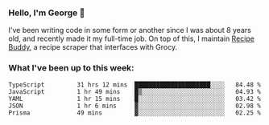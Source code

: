 ### Hello, I'm George 👋

I've been writing code in some form or another since I was about 8 years old, and recently made it my full-time job. On top of this, I maintain [Recipe Buddy](https://github.com/georgegebbett/recipe-buddy), a recipe scraper that interfaces with Grocy.  

<!--
**georgegebbett/georgegebbett** is a ✨ _special_ ✨ repository because its `README.md` (this file) appears on your GitHub profile.

Here are some ideas to get you started:

- 🔭 I’m currently working on ...
- 🌱 I’m currently learning ...
- 👯 I’m looking to collaborate on ...
- 🤔 I’m looking for help with ...
- 💬 Ask me about ...
- 📫 How to reach me: ...
- 😄 Pronouns: ...
- ⚡ Fun fact: ...
-->

### What I've been up to this week:
<!--START_SECTION:waka-->

```text
TypeScript         31 hrs 12 mins  █████████████████████░░░░   84.48 %
JavaScript         1 hr 49 mins    █▒░░░░░░░░░░░░░░░░░░░░░░░   04.93 %
YAML               1 hr 15 mins    █░░░░░░░░░░░░░░░░░░░░░░░░   03.42 %
JSON               1 hr 6 mins     ▓░░░░░░░░░░░░░░░░░░░░░░░░   02.98 %
Prisma             49 mins         ▓░░░░░░░░░░░░░░░░░░░░░░░░   02.25 %
```

<!--END_SECTION:waka-->
